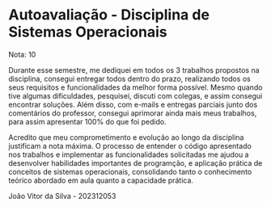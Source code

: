 # Autoavaliação - Disciplina de Sistemas Operacionais

Nota: 10

Durante esse semestre, me dediquei em todos os 3 trabalhos propostos na disciplina, consegui entregar todos dentro do prazo, realizando todos os seus requisitos e funcionalidades da melhor forma possível. 
Mesmo quando tive algumas dificuldades, pesquisei, discuti com colegas, e assim consegui encontrar soluções. Além disso, com e-mails e entregas parciais junto dos comentários do professor, consegui aprimorar ainda mais meus trabalhos, para assim apresentar 100% do que foi pedido.

Acredito que meu comprometimento e evolução ao longo da disciplina justificam a nota máxima. O processo de entender o código apresentado nos trabalhos e implementar as funcionalidades solicitadas me ajudou a desenvolver habilidades importantes de programção, e aplicação prática de conceitos de sistemas operacionais, consolidando tanto o conhecimento teórico abordado em aula quanto a capacidade prática.

João Vitor da Silva - 202312053
